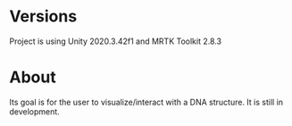# Versions
Project is using Unity 2020.3.42f1 and MRTK Toolkit 2.8.3

# About
Its goal is for the user to visualize/interact with a DNA structure. It is still in development.